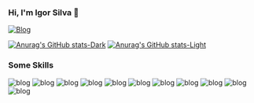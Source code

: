 ### Hi, I'm Igor Silva 👋

[![Blog](https://img.shields.io/badge/LinkedIn-0077B5?style=for-the-badge&logo=linkedin&logoColor=white)](https://www.linkedin.com/in/igor-silva-386b09255/)

[![Anurag's GitHub stats-Dark](https://github-readme-stats.vercel.app/api?username=Igordevz&show_icons=true&theme=dark#gh-dark-mode-only)](https://github.com/anuraghazra/github-readme-stats#gh-dark-mode-only)
[![Anurag's GitHub stats-Light](https://github-readme-stats.vercel.app/api?username=Igordevz&show_icons=true&theme=default#gh-light-mode-only)](https://github.com/anuraghazra/github-readme-stats#gh-light-mode-only)


###  Some Skills
![blog](https://img.shields.io/badge/TypeScript-007ACC?style=for-the-badge&logo=typescript&logoColor=white)
![blog](https://img.shields.io/badge/HTML5-E34F26?style=for-the-badge&logo=html5&logoColor=white)
![blog](https://img.shields.io/badge/CSS3-1572B6?style=for-the-badge&logo=css3&logoColor=white)
![blog](https://img.shields.io/badge/PHP-777BB4?style=for-the-badge&logo=php&logoColor=white)
![blog](https://img.shields.io/badge/React-20232A?style=for-the-badge&logo=react&logoColor=61DAFB)
![blog](https://img.shields.io/badge/React_Native-20232A?style=for-the-badge&logo=react&logoColor=61DAFB)
![blog](https://img.shields.io/badge/Tailwind_CSS-38B2AC?style=for-the-badge&logo=tailwind-css&logoColor=white)
![blog](https://img.shields.io/badge/MongoDB-4EA94B?style=for-the-badge&logo=mongodb&logoColor=white)
![blog](https://img.shields.io/badge/Netlify-00C7B7?style=for-the-badge&logo=netlify&logoColor=white)
![blog](https://img.shields.io/badge/JavaScript-323330?style=for-the-badge&logo=javascript&logoColor=F7DF1E)
![blog](https://img.shields.io/badge/Node.js-43853D?style=for-the-badge&logo=node.js&logoColor=white)

<!-- [![Readme Card](https://github-readme-stats.vercel.app/api/pin/?username=anuraghazra&repo=github-readme-stats)](https://github.com/Igordevz/chatgpt-integration)

[![Top Langs](https://github-readme-stats.vercel.app/api/top-langs/?username=anuraghazra)](https://github.com/anuraghazra/github-readme-stats) -->
